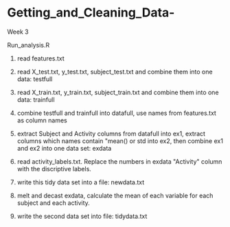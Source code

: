 Getting_and_Cleaning_Data-
==========================

Week 3

Run_analysis.R

1. read features.txt

2. read X_test.txt, y_test.txt, subject_test.txt and combine them into one data: testfull

3. read X_train.txt, y_train.txt, subject_train.txt and combine them into one data: trainfull

4. combine testfull and trainfull into datafull, use names from features.txt as column names

5. extract Subject and Activity columns from datafull into ex1, extract columns which names contain "mean() or std into ex2, then combine ex1 and ex2 into one data set: exdata

6. read activity_labels.txt. Replace the numbers in exdata "Activity" column with the discriptive labels. 

7. write this tidy data set into a file: newdata.txt

8. melt and decast exdata, calculate the mean of each variable for each subject and each activity.

9. write the second data set into file: tidydata.txt
